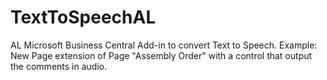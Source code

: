 # TextToSpeechAL
AL Microsoft Business Central Add-in to convert Text to Speech.
Example: New Page extension of Page "Assembly Order" with a control that output the comments in audio.
